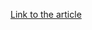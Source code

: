 [Link to the article](https://unit42.paloaltonetworks.com/attackers-exploit-public-cobalt-strike-profiles/)
